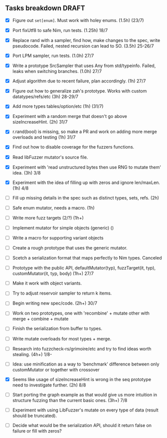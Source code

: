 Tasks breakdown DRAFT
---------------------

- [X] Figure out `set[enum]`. Must work with holey enums. (1.5h) (23/7)
- [X] Port fixUtf8 to safe Nim, run tests. (1.25h) 18/7
- [X] Replace rand with a sampler, find how, make changes to the spec, write pseudocode. Failed, nested recursion can lead to SO. (3.5h) 25-26/7
- [X] Port LPM sampler, run tests. (1.0h) 27/7
- [X] Write a prototype SrcSampler that uses Any from std/typeinfo. Failed, leaks when switching branches. (1.0h) 27/7
- [X] Adjust algorithm due to recent failure, plan accordingly. (1h) 27/7
- [X] Figure out how to generalize zah's prototype. Works with custom datatypes/refs/etc (3h) 28-29/7
- [X] Add more types tables/option/etc (1h) (31/7)
- [X] Experiment with a random merge that doesn't go above sizeIncreaseHint. (2h) 31/7
- [X] r.rand(bool) is missing, so make a PR and work on adding more merge overloads and testing (1h) 31/7
- [X] Find out how to disable coverage for the fuzzers functions.
- [X] Read libFuzzer mutator's source file.
- [X] Experiment with 'read unstructured bytes then use RNG to mutate them' idea. (3h) 3/8
- [X] Experiment with the idea of filling up with zeros and ignore len/maxLen. (1h) 4/8

- [ ] Fill up missing details in the spec such as distinct types, sets, refs. (2h)
- [ ] Safe enum mutator, needs a macro. (1h)
- [ ] Write more fuzz targets (2/?) (1h+)
- [ ] Implement mutator for simple objects (generic) ()
- [ ] Write a macro for supporting variant objects
- [ ] Create a rough prototype that uses the generic mutator.
- [ ] Scetch a serialization format that maps perfectly to Nim types. Canceled
- [ ] Prototype with the public API, defaultMutator(typ), fuzzTarget(it, typ), customMutator(it, typ, body) (1h+) 27/7
- [ ] Make it work with object variants.
- [ ] Try to adjust reservoir sampler to return k items.
- [ ] Begin writing new spec/code. (2h+) 30/7
- [ ] Work on two prototypes, one with 'recombine' + mutate other with merge + combine + mutate
- [ ] Finish the serialization from buffer to types.
- [ ] Write mutate overloads for most types + merge.
- [ ] Research into fuzzcheck-rs/grimoire/etc and try to find ideas worth stealing. (4h+) 1/8-
- [ ] Idea: use minification as a way to 'benchmark' difference between only customMutator or together with crossover
- [X] Seems like usage of sizeIncreaseHint is wrong in the seq prototype need to investigate further. (2h) 8/8
- [ ] Start porting the graph example as that would give us more intuition in structure fuzzing than the current basic ones. (3h+) 7/8
- [ ] Experiment with using LibFuzzer's mutate on every type of data (result should be truncated).
- [ ] Decide what would be the serialization API, should it return false on failure or fill with zeros?
